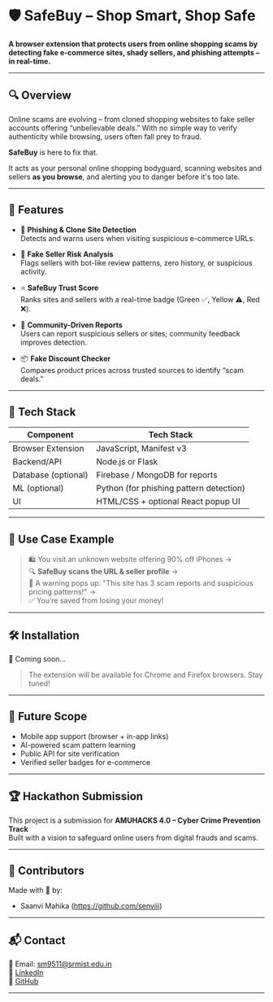 # 🛡️ SafeBuy – Shop Smart, Shop Safe

**A browser extension that protects users from online shopping scams by detecting fake e-commerce sites, shady sellers, and phishing attempts – in real-time.**

---

## 🔍 Overview

Online scams are evolving – from cloned shopping websites to fake seller accounts offering “unbelievable deals.” With no simple way to verify authenticity while browsing, users often fall prey to fraud.

**SafeBuy** is here to fix that.

It acts as your personal online shopping bodyguard, scanning websites and sellers **as you browse**, and alerting you to danger before it's too late.

---

## 🚀 Features

- 🔗 **Phishing & Clone Site Detection**  
  Detects and warns users when visiting suspicious e-commerce URLs.

- 🛒 **Fake Seller Risk Analysis**  
  Flags sellers with bot-like review patterns, zero history, or suspicious activity.

- ⭐ **SafeBuy Trust Score**  
  Ranks sites and sellers with a real-time badge (Green ✅, Yellow ⚠️, Red ❌).

- 📢 **Community-Driven Reports**  
  Users can report suspicious sellers or sites; community feedback improves detection.

- 📦 **Fake Discount Checker**  
  Compares product prices across trusted sources to identify “scam deals.”

---

## 🧠 Tech Stack

| Component        | Tech Stack                          |
|------------------|--------------------------------------|
| Browser Extension | JavaScript, Manifest v3              |
| Backend/API       | Node.js or Flask                     |
| Database (optional) | Firebase / MongoDB for reports       |
| ML (optional)     | Python (for phishing pattern detection) |
| UI                | HTML/CSS + optional React popup UI   |

---

## 🎯 Use Case Example

> 🛍️ You visit an unknown website offering 90% off iPhones →  
🔍 **SafeBuy scans the URL & seller profile** →  
🚨 A warning pops up: "This site has 3 scam reports and suspicious pricing patterns!" →  
✅ You’re saved from losing your money!

---

## 🛠️ Installation

🚧 Coming soon...

> The extension will be available for Chrome and Firefox browsers. Stay tuned!

---

## 🌱 Future Scope

- Mobile app support (browser + in-app links)
- AI-powered scam pattern learning
- Public API for site verification
- Verified seller badges for e-commerce

---

## 🏆 Hackathon Submission

This project is a submission for **AMUHACKS 4.0 – Cyber Crime Prevention Track**  
Built with a vision to safeguard online users from digital frauds and scams.

---

## 🤝 Contributors

Made with 💙 by:

- Saanvi Mahika (https://github.com/senviii)  

---

## 📬 Contact

📧 Email: sm9511@srmist.edu.in  
🔗 [LinkedIn](https://www.linkedin.com/in/saanvi-mahika-79366a2aa/)  
🔗 [GitHub](https://github.com/senviii)

---
